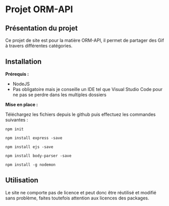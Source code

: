 # Projet ORM-API

## Présentation du projet
Ce projet de site est pour la matière ORM-API, il permet de partager des Gif à travers différentes catégories.

## Installation
**Prérequis :**
* NodeJS
* Pas obligatoire mais je conseille un IDE tel que Visual Studio Code pour ne pas se perdre dans les multiples dossiers

**Mise en place :**

Téléchargez les fichiers depuis le github puis effectuez les commandes suivantes :
```
npm init
```

```
npm install express -save
```

```
npm install ejs -save
```

```
npm install body-parser -save
```
```
npm install -g nodemon
```

##  Utilisation
Le site ne comporte pas de licence et peut donc être réutilisé et modifié sans problème, faites toutefois attention aux licences des packages.